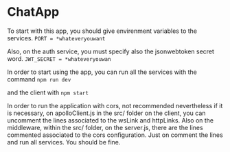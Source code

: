 # ChatApp

To start with this app, you should give envirenment variables to the services. 
`PORT = *whateveryouwant`

Also, on the auth service, you must specify also the jsonwebtoken secret word. 
`JWT_SECRET = *whateveryouwan`

In order to start using the app, you can run all the services with the command
`npm run dev`

and the client with 
`npm start`

In order to run the application with cors, not recommended nevertheless if it is necessary, on apolloClient.js in the src/ folder on the client, you
can uncomment the lines associated to the wsLink and httpLinks. 
Also on the middleware, within the src/ folder, on the server.js, there are the lines commented associated to the cors configuration. Just on comment the
lines and run all services. 
You should be fine. 
